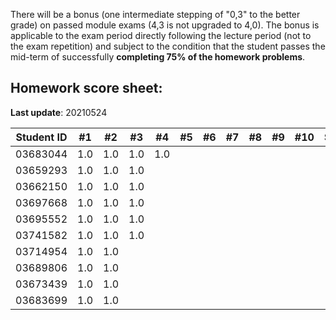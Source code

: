 There will be a bonus (one intermediate stepping of "0,3" to the better grade) on passed module exams (4,3 is not upgraded to 4,0). The bonus is applicable to the exam period directly following the lecture period (not to the exam repetition) and subject to the condition that the student passes the mid-term of successfully **completing 75% of the homework problems**.


## Homework score sheet:

**Last update**: 20210524

| Student ID | #1 | #2 | #3 | #4 | #5 | #6 | #7 | #8 | #9 |#10 |Sum |
| ---------- |:--:|:--:|:--:|:--:|:--:|:--:|:--:|:--:|:--:|:--:|:--:|
| 03683044   |1.0 |1.0 |1.0 |1.0 |    |    |    |    |    |    |4.0 |
| 03659293   |1.0 |1.0 |1.0 |    |    |    |    |    |    |    |3.0 |
| 03662150   |1.0 |1.0 |1.0 |    |    |    |    |    |    |    |3.0 |
| 03697668   |1.0 |1.0 |1.0 |    |    |    |    |    |    |    |3.0 |
| 03695552   |1.0 |1.0 |1.0 |    |    |    |    |    |    |    |3.0 |
| 03741582   |1.0 |1.0 |1.0 |    |    |    |    |    |    |    |3.0 |
| 03714954   |1.0 |1.0 |    |    |    |    |    |    |    |    |2.0 |
| 03689806   |1.0 |1.0 |    |    |    |    |    |    |    |    |2.0 |
| 03673439   |1.0 |1.0 |    |    |    |    |    |    |    |    |2.0 |
| 03683699   |1.0 |1.0 |    |    |    |    |    |    |    |    |2.0 |
